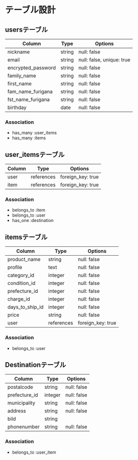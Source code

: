 # テーブル設計

## usersテーブル

| Column             | Type   | Options                   |
| ------------------ | ------ | ------------------------- |
| nickname           | string | null: false               |
| email              | string | null: false, unique: true |
| encrypted_password | string | null: false               |
| family_name        | string | null: false               |
| first_name         | string | null: false               |
| fam_name_furigana  | string | null: false               |
| fst_name_furigana  | string | null: false               |
| birthday           | date   | null: false               |

### Association

- has_many :user_items
- has_many :items

## user_itemsテーブル

| Column   | Type       | Options           |
| -------- | ---------- | ----------------- |
| user     | references | foreign_key: true |
| item     | references | foreign_key: true |

### Association

- belongs_to :item
- belongs_to :user
- has_one :destination

## itemsテーブル

| Column          | Type       | Options                        |
| --------------- | ---------- | -------------------------------|
| product_name    | string     | null: false                    |
| profile         | text       | null: false                    |
| category_id     | integer    | null: false                    |
| condition_id    | integer    | null: false                    |
| prefecture_id   | integer    | null: false                    |
| charge_id       | integer    | null: false                    |
| days_to_ship_id | integer    | null: false                    |
| price           | string     | null: false                    |
| user            | references | foreign_key: true              |

### Association

- belongs_to :user

## Destinationテーブル

| Column        | Type       | Options                        |
| ------------- | ---------- | ------------------------------ |
| postalcode    | string     | null: false                    |
| prefecture_id | integer    | null: false                    |
| municipality  | string     | null: false                    |
| address       | string     | null: false                    |
| bild          | string     |                                |
| phonenumber   | string     | null: false                    |

### Association

- belongs_to :user_item
